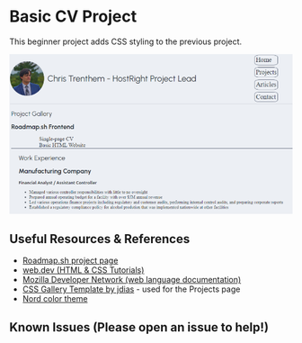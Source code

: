 # Basic CV Project

This beginner project adds CSS styling to the previous project.

![sample screenshot](assets/sample3.png)

## Useful Resources & References

-   [Roadmap.sh project page](https://roadmap.sh/projects/basic-html-website)
-   [web.dev (HTML & CSS Tutorials)](https://web.dev/)
-   [Mozilla Developer Network (web language documentation)](https://developer.mozilla.org/en-US/)
-   [CSS Gallery Template by jdias](https://codepen.io/jmldias/pen/DjYdor) - used for the Projects page
-   [Nord color theme](https://www.nordtheme.com/)

## Known Issues (Please open an issue to help!)
